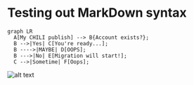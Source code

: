 # Testing out MarkDown syntax


``` mermaid
graph LR
  A[My CHILI publish] --> B{Account exists?};
  B -->|Yes| C[You're ready...];
  B ---->|MAYBE| D[OOPS];
  B --->|No| E[Migration will start!];
  C -->|Sometime| F[Oops];
```


![alt text](https://chilipublishdocs.imgix.net/home/home.png?w=1100&q=75)

